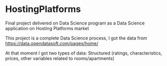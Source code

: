 # HostingPlatforms
Final project delivered on Data Science program as a Data Science application on Hosting Platforms market

This project is a complete Data Science process, I got the data from https://data.opendatasoft.com/pages/home/

At that moment I got two types of data: Structured (ratings, characteristics, prices, other variables related to rooms/apartments)

